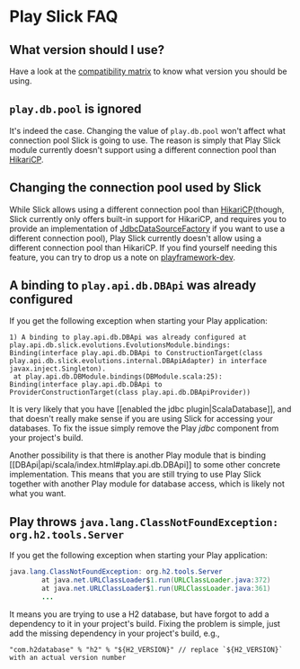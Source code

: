 # Play Slick FAQ

## What version should I use?

Have a look at the [compatibility matrix](https://github.com/playframework/play-slick#releases) to know what version you should be using.

## `play.db.pool` is ignored

It's indeed the case. Changing the value of `play.db.pool` won't affect what connection pool Slick is going to use. The reason is simply that Play Slick module currently doesn't support using a different connection pool than [HikariCP].

## Changing the connection pool used by Slick

While Slick allows using a different connection pool than [HikariCP](though, Slick currently only offers built-in support for HikariCP, and requires you to provide an implementation of [JdbcDataSourceFactory] if you want to use a different connection pool), Play Slick currently doesn't allow using a different connection pool than HikariCP. If you find yourself needing this feature, you can try to drop us a note on [playframework-dev].

## A binding to `play.api.db.DBApi` was already configured

If you get the following exception when starting your Play application:

```
1) A binding to play.api.db.DBApi was already configured at play.api.db.slick.evolutions.EvolutionsModule.bindings:
Binding(interface play.api.db.DBApi to ConstructionTarget(class play.api.db.slick.evolutions.internal.DBApiAdapter) in interface javax.inject.Singleton).
 at play.api.db.DBModule.bindings(DBModule.scala:25):
Binding(interface play.api.db.DBApi to ProviderConstructionTarget(class play.api.db.DBApiProvider))
```

It is very likely that you have [[enabled the jdbc plugin|ScalaDatabase]], and that doesn't really make sense if you are using Slick for accessing your databases. To fix the issue simply remove the Play *jdbc* component from your project's build.

Another possibility is that there is another Play module that is binding [[DBApi|api/scala/index.html#play.api.db.DBApi]] to some other concrete implementation. This means that you are still trying to use Play Slick together with another Play module for database access, which is likely not what you want.

## Play throws `java.lang.ClassNotFoundException: org.h2.tools.Server`

If you get the following exception when starting your Play application:

```java
java.lang.ClassNotFoundException: org.h2.tools.Server
        at java.net.URLClassLoader$1.run(URLClassLoader.java:372)
        at java.net.URLClassLoader$1.run(URLClassLoader.java:361)
        ...
```

It means you are trying to use a H2 database, but have forgot to add a dependency to it in your project's build. Fixing the problem is simple, just add the missing dependency in your project's build, e.g.,

```
"com.h2database" % "h2" % "${H2_VERSION}" // replace `${H2_VERSION}` with an actual version number
```

[playframework-dev]: https://groups.google.com/forum/#!forum/play-framework-dev 
[HikariCP]: http://brettwooldridge.github.io/HikariCP/
[JdbcDataSourceFactory]: http://slick.typesafe.com/doc/3.0.0/api/index.html#slick.jdbc.JdbcDataSourceFactory